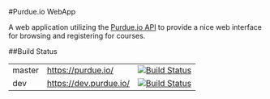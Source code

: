 #Purdue.io WebApp

A web application utilizing the [Purdue.io API](https://github.com/Purdue-io/PurdueApi) to provide
a nice web interface for browsing and registering for courses. 

##Build Status
<table>
	<tr>
		<td>master</td>
		<td><a href="https://purdue.io/">https://purdue.io/</a></td>
		<td><a href="https://ci.appveyor.com/project/haydenmc/webapp-577"><img src="https://ci.appveyor.com/api/projects/status/ocbmhwp5tpwpihca?svg=true" alt="Build Status" /></a></td>
	</tr>
	<tr>
		<td>dev</td>
		<td><a href="https://dev.purdue.io/">https://dev.purdue.io/</a></td>
		<td><a href="https://ci.appveyor.com/project/haydenmc/webapp"><img src="https://ci.appveyor.com/api/projects/status/npc88ham5ovx3ryn?svg=true" alt="Build Status" /></a></td>
	</tr>
</table>